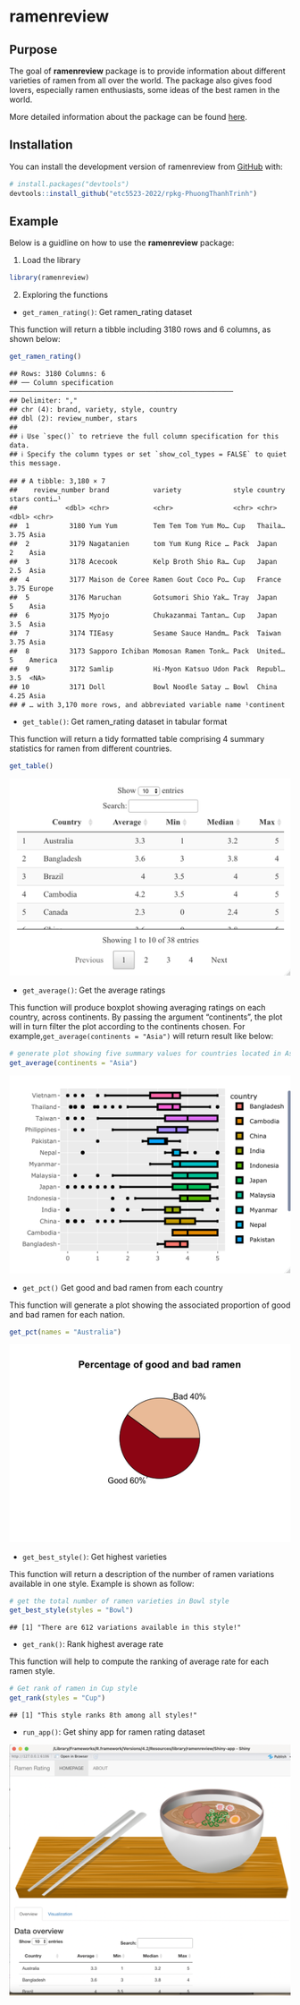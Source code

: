 
# ramenreview

## Purpose

The goal of **ramenreview** package is to provide information about
different varieties of ramen from all over the world. The package also
gives food lovers, especially ramen enthusiasts, some ideas of the best
ramen in the world.

More detailed information about the package can be found
[here](https://etc5523-2022.github.io/rpkg-PhuongThanhTrinh/).

## Installation

You can install the development version of ramenreview from
[GitHub](https://github.com/) with:

``` r
# install.packages("devtools")
devtools::install_github("etc5523-2022/rpkg-PhuongThanhTrinh")
```

## Example

Below is a guidline on how to use the **ramenreview** package:

1.  Load the library

``` r
library(ramenreview)
```

2.  Exploring the functions

-   `get_ramen_rating()`: Get ramen_rating dataset

This function will return a tibble including 3180 rows and 6 columns, as
shown below:

``` r
get_ramen_rating()
```

    ## Rows: 3180 Columns: 6
    ## ── Column specification ────────────────────────────────────────────────────────
    ## Delimiter: ","
    ## chr (4): brand, variety, style, country
    ## dbl (2): review_number, stars
    ## 
    ## ℹ Use `spec()` to retrieve the full column specification for this data.
    ## ℹ Specify the column types or set `show_col_types = FALSE` to quiet this message.

    ## # A tibble: 3,180 × 7
    ##    review_number brand           variety             style country stars conti…¹
    ##            <dbl> <chr>           <chr>               <chr> <chr>   <dbl> <chr>  
    ##  1          3180 Yum Yum         Tem Tem Tom Yum Mo… Cup   Thaila…  3.75 Asia   
    ##  2          3179 Nagatanien      tom Yum Kung Rice … Pack  Japan    2    Asia   
    ##  3          3178 Acecook         Kelp Broth Shio Ra… Cup   Japan    2.5  Asia   
    ##  4          3177 Maison de Coree Ramen Gout Coco Po… Cup   France   3.75 Europe 
    ##  5          3176 Maruchan        Gotsumori Shio Yak… Tray  Japan    5    Asia   
    ##  6          3175 Myojo           Chukazanmai Tantan… Cup   Japan    3.5  Asia   
    ##  7          3174 TIEasy          Sesame Sauce Handm… Pack  Taiwan   3.75 Asia   
    ##  8          3173 Sapporo Ichiban Momosan Ramen Tonk… Pack  United…  5    America
    ##  9          3172 Samlip          Hi-Myon Katsuo Udon Pack  Republ…  3.5  <NA>   
    ## 10          3171 Doll            Bowl Noodle Satay … Bowl  China    4.25 Asia   
    ## # … with 3,170 more rows, and abbreviated variable name ¹​continent

-   `get_table()`: Get ramen_rating dataset in tabular format

This function will return a tidy formatted table comprising 4 summary
statistics for ramen from different countries.

``` r
get_table()
```

![](inst/figures/table.png)

-   `get_average()`: Get the average ratings

This function will produce boxplot showing averaging ratings on each
country, across continents. By passing the argument “continents”, the
plot will in turn filter the plot according to the continents chosen.
For example,`get_average(continents = "Asia")` will return result like
below:

``` r
# generate plot showing five summary values for countries located in Asia
get_average(continents = "Asia")
```

![](inst/figures/Rplot.png)

-   `get_pct()` Get good and bad ramen from each country

This function will generate a plot showing the associated proportion of
good and bad ramen for each nation.

``` r
get_pct(names = "Australia")
```

![](inst/figures/Piechart.png)

-   `get_best_style()`: Get highest varieties

This function will return a description of the number of ramen
variations available in one style. Example is shown as follow:

``` r
# get the total number of ramen varieties in Bowl style
get_best_style(styles = "Bowl")
```

    ## [1] "There are 612 variations available in this style!"

-   `get_rank()`: Rank highest average rate

This function will help to compute the ranking of average rate for each
ramen style.

``` r
# Get rank of ramen in Cup style
get_rank(styles = "Cup")
```

    ## [1] "This style ranks 8th among all styles!"

-   `run_app()`: Get shiny app for ramen rating dataset

![](inst/figures/shiny.png)
